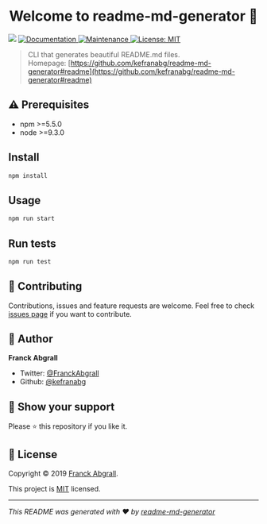 <h1 align="center">Welcome to readme-md-generator 👋</h1>
<p>
  <img src="https://img.shields.io/badge/version-0.2.0-blue.svg?cacheSeconds=2592000" />
  <a href="https://github.com/kefranabg/readme-md-generator#readme">
    <img alt="Documentation" src="https://img.shields.io/badge/documentation-yes-brightgreen.svg" target="_blank" />
  </a>
  <a href="https://github.com/kefranabg/readme-md-generator/graphs/commit-activity">
    <img alt="Maintenance" src="https://img.shields.io/badge/Maintained%3F-yes-green.svg" target="_blank" />
  </a>
  <a href="https://github.com/kefranabg/readme-md-generator/blob/master/LICENSE">
    <img alt="License: MIT" src="https://img.shields.io/badge/License-MIT-yellow.svg" target="_blank" />
  </a>
</p>

> CLI that generates beautiful README.md files.<br /> Homepage: [https://github.com/kefranabg/readme-md-generator#readme](https://github.com/kefranabg/readme-md-generator#readme)

## ⚠️ Prerequisites

- npm &gt;=5.5.0
- node &gt;=9.3.0

## Install

```sh
npm install
```

## Usage

```sh
npm run start
```

## Run tests

```sh
npm run test
```

## 🤝 Contributing

Contributions, issues and feature requests are welcome. Feel free to check [issues page](https://github.com/kefranabg/readme-md-generator/issues) if you want to contribute.

## 👤 Author

**Franck Abgrall**

- Twitter: [@FranckAbgrall](https://twitter.com/FranckAbgrall)
- Github: [@kefranabg](https://github.com/kefranabg)

## 🙏 Show your support

Please ⭐️ this repository if you like it.

## 📝 License

Copyright © 2019 [Franck Abgrall](https://github.com/kefranabg).

This project is [MIT](https://github.com/kefranabg/readme-md-generator/blob/master/LICENSE) licensed.

---

_This README was generated with ❤️ by [readme-md-generator](https://github.com/kefranabg/readme-md-generator)_
